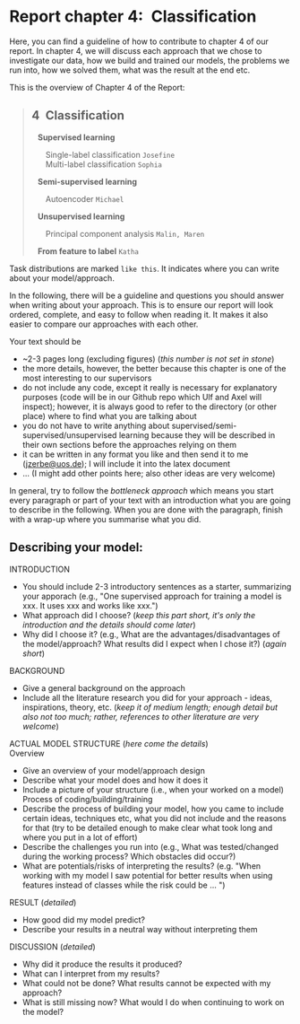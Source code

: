 # Report chapter 4:&ensp;Classification
Here, you can find a guideline of how to contribute to chapter 4 of our report. In chapter 4, we will discuss each approach that we chose to investigate our data, how we build and trained our models, the problems we run into, how we solved them, what was the result at the end etc.  
  
This is the overview of Chapter 4 of the Report:  
  
> ## 4&ensp;Classification
> &ensp; **Supervised learning**  
>   
> &ensp;&ensp;&ensp; Single-label classification  `Josefine`  
> &ensp;&ensp;&ensp; Multi-label classification  `Sophia` 
>   
> &ensp; **Semi-supervised learning**  
>   
> &ensp;&ensp;&ensp; Autoencoder  `Michael` 
>   
> &ensp; **Unsupervised learning**  
>   
> &ensp;&ensp;&ensp; Principal component analysis  `Malin, Maren` 
>   
> &ensp; **From feature to label**  `Katha` 

Task distributions are marked `like this`. It indicates where you can write about your model/approach.  
  
In the following, there will be a guideline and questions you should answer when writing about your approach. This is to ensure our report will look ordered, complete, and easy to follow when reading it. It makes it also easier to compare our approaches with each other.  
  
Your text should be  
* ~2-3 pages long (excluding figures) (*this number is not set in stone*)
* the more details, however, the better because this chapter is one of the most interesting to our supervisors
* do not include any code, except it really is necessary for explanatory purposes (code will be in our Github repo which Ulf and Axel will inspect); however, it is always good to refer to the directory (or other place) where to find what you are talking about
* you do not have to write anything about supervised/semi-supervised/unsupervised learning because they will be described in their own sections before the approaches relying on them
* it can be written in any format you like and then send it to me (jzerbe@uos.de); I will include it into the latex document
* ... (I might add other points here; also other ideas are very welcome)
  
In general, try to follow the *bottleneck approach* which means you start every paragraph or part of your text with an introduction what you are going to describe in the following. When you are done with the paragraph, finish with a wrap-up where you summarise what you did.
  
## Describing your model:
INTRODUCTION
* You should include 2-3 introductory sentences as a starter, summarizing your apporach (e.g., "One supervised approach for training a model is xxx. It uses xxx and works like xxx.")
* What approach did I choose? (*keep this part short, it's only the introduction and the details should come later*)
* Why did I choose it? (e.g., What are the advantages/disadvantages of the model/approach? What results did I expect when I chose it?) (*again short*)
  
BACKGROUND
* Give a general background on the approach
* Include all the literature research you did for your approach - ideas, inspirations, theory, etc. (*keep it of medium length; enough detail but also not too much; rather, references to other literature are very welcome*)
  
ACTUAL MODEL STRUCTURE (*here come the details*)  
Overview  
* Give an overview of your model/approach design
* Describe what your model does and how it does it
* Include a picture of your structure (i.e., when your worked on a model)  
Process of coding/building/training 
* Describe the process of building your model, how you came to include certain ideas, techniques etc, what you did not include and the reasons for that (try to be detailed enough to make clear what took long and where you put in a lot of effort)
* Describe the challenges you run into (e.g., What was tested/changed during the working process? Which obstacles did occur?) 
* What are potentials/risks of interpreting the results? (e.g. "When working with my model I saw potential for better results when using features instead of classes while the risk could be ... ")  
  
RESULT (*detailed*)
* How good did my model predict?
* Describe your results in a neutral way without interpreting them
  
DISCUSSION (*detailed*)
* Why did it produce the results it produced?
* What can I interpret from my results?
* What could not be done? What results cannot be expected with my approach?
* What is still missing now? What would I do when continuing to work on the
model?


